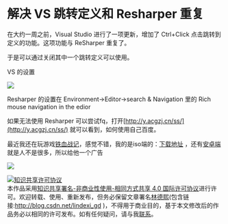 # 解决 VS 跳转定义和 Resharper 重复

在大约一周之前，Visual Studio 进行了一项更新，增加了 Ctrl+Click 点击跳转到定义的功能。这项功能与 ReSharper 重复了。

<!--more-->
<!-- CreateTime:2018/8/14 17:35:06 -->


<!-- 标签：Resharper -->

于是可以通过关闭其中一个跳转定义可以使用。

VS 的设置

![](http://image.acmx.xyz/34fdad35-5dfe-a75b-2b4b-8c5e313038e2%2F2017117145631.jpg)

Resharper 的设置在 Environment->Editor->search & Navigation 里的 Rich mouse navigation in the edior

如果无法使用 Resharper 可以尝试fq，打开[http://y.acgzj.cn/ss/](http://y.acgzj.cn/ss/) 就可以看到，如何使用自己百度。

最近我还在玩游戏[铁血战记](http://m.94wan.cn//games/2017-10-13/40968.html)，感觉不错，我的是iso端的：[下载地址](http://m.94wan.cn/tg/index.php?tuiId=6317) ，还有[安卓端](http://m.94wan.cn/tg/index.php?tuiId=6316)就是人不是很多，所以给他一个广告

![](http://image.acmx.xyz/34fdad35-5dfe-a75b-2b4b-8c5e313038e2%2F2017117185240.jpg)

<a rel="license" href="http://creativecommons.org/licenses/by-nc-sa/4.0/"><img alt="知识共享许可协议" style="border-width:0" src="https://licensebuttons.net/l/by-nc-sa/4.0/88x31.png" /></a><br />本作品采用<a rel="license" href="http://creativecommons.org/licenses/by-nc-sa/4.0/">知识共享署名-非商业性使用-相同方式共享 4.0 国际许可协议</a>进行许可。欢迎转载、使用、重新发布，但务必保留文章署名[林德熙](http://blog.csdn.net/lindexi_gd)(包含链接:http://blog.csdn.net/lindexi_gd )，不得用于商业目的，基于本文修改后的作品务必以相同的许可发布。如有任何疑问，请与我[联系](mailto:lindexi_gd@163.com)。  
 